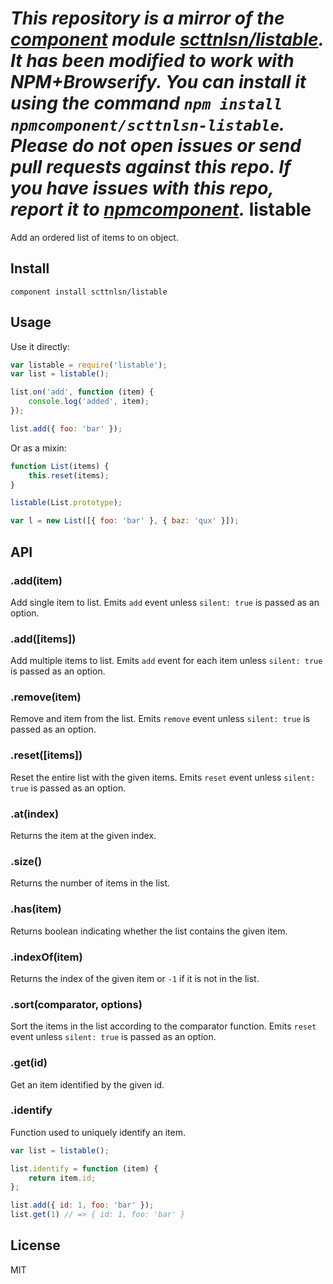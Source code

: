 *This repository is a mirror of the [component](http://component.io) module [scttnlsn/listable](http://github.com/scttnlsn/listable). It has been modified to work with NPM+Browserify. You can install it using the command `npm install npmcomponent/scttnlsn-listable`. Please do not open issues or send pull requests against this repo. If you have issues with this repo, report it to [npmcomponent](https://github.com/airportyh/npmcomponent).*
listable
========

Add an ordered list of items to on object.

## Install

    component install scttnlsn/listable

## Usage

Use it directly:

```js
var listable = require('listable');
var list = listable();

list.on('add', function (item) {
    console.log('added', item);
});

list.add({ foo: 'bar' });
```

Or as a mixin:

```js
function List(items) {
    this.reset(items);
}

listable(List.prototype);

var l = new List([{ foo: 'bar' }, { baz: 'qux' }]);
```

## API

### .add(item)

Add single item to list.  Emits `add` event unless `silent: true` is passed as an option.

### .add([items])

Add multiple items to list.  Emits `add` event for each item unless `silent: true` is passed as an option.

### .remove(item)

Remove and item from the list.  Emits `remove` event unless `silent: true` is passed as an option.

### .reset([items])

Reset the entire list with the given items.  Emits `reset` event unless `silent: true` is passed as an option.

### .at(index)

Returns the item at the given index.

### .size()

Returns the number of items in the list.

### .has(item)

Returns boolean indicating whether the list contains the given item.

### .indexOf(item)

Returns the index of the given item or `-1` if it is not in the list.

### .sort(comparator, options)

Sort the items in the list according to the comparator function.  Emits `reset` event unless `silent: true` is passed as an option.

### .get(id)

Get an item identified by the given id.

### .identify

Function used to uniquely identify an item.

```js
var list = listable();

list.identify = function (item) {
    return item.id;
};

list.add({ id: 1, foo: 'bar' });
list.get(1) // => { id: 1, foo: 'bar' }
```

## License

MIT